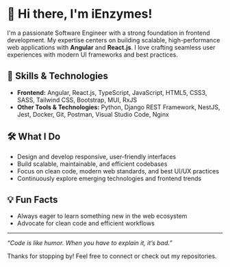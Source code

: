 # 👋 Hi there, I'm iEnzymes!

I'm a passionate Software Engineer with a strong foundation in frontend development. My expertise centers on building scalable, high-performance web applications with **Angular** and **React.js**. I love crafting seamless user experiences with modern UI frameworks and best practices.

## 🚀 Skills & Technologies

- **Frontend:** Angular, React.js, TypeScript, JavaScript, HTML5, CSS3, SASS, Tailwind CSS, Bootstrap, MUI, RxJS
- **Other Tools & Technologies:** Python, Django REST Framework, NestJS, Jest, Docker, Git, Postman, Visual Studio Code, Nginx

## 🛠️ What I Do

- Design and develop responsive, user-friendly interfaces
- Build scalable, maintainable, and efficient codebases
- Focus on clean code, modern web standards, and best UI/UX practices
- Continuously explore emerging technologies and frontend trends

## 💡 Fun Facts

- Always eager to learn something new in the web ecosystem
- Advocate for clean code and efficient workflows

<!-- Add below if you have social links or want to highlight projects -->
<!--
## 🌐 Connect with Me

[LinkedIn](#) | [Personal Website](#) | [Twitter](#)

## 📌 Featured Projects

- [Project 1](#) - Short description about what makes it special.
- [Project 2](#) - Another highlight!
-->

---

_“Code is like humor. When you have to explain it, it’s bad.”_

Thanks for stopping by! Feel free to connect or check out my repositories.
